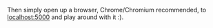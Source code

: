 
Then simply open up a browser, Chrome/Chromium recommended,
to [localhost:5000](http://localhost:5000/) and play around
with it :).


